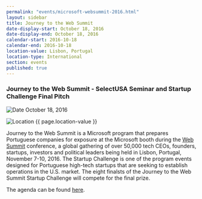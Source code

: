```yaml
---
permalink: "events/microsoft-websummit-2016.html"
layout: sidebar
title: Journey to the Web Summit
date-display-start: October 18, 2016
date-display-end: October 18, 2016
calendar-start: 2016-10-18
calendar-end: 2016-10-18
location-value: Lisbon, Portugal
location-type: International
section: events
published: true
---
```


### Journey to the Web Summit - SelectUSA Seminar and Startup Challenge Final Pitch 

![Date](https://google.github.io/material-design-icons/action/svg/design/ic_event_24px.svg "Date") October 18, 2016

![Location](http://google.github.io/material-design-icons/social/svg/design/ic_location_city_24px.svg "Location") {{ page.location-value }}

Journey to the Web Summit is a Microsoft program that prepares Portuguese companies for exposure at the Microsoft booth during the [Web Summit](https://websummit.net/) conference, a global gathering of over 50,000 tech CEOs, founders, startups, investors and political leaders being held in Lisbon, Portugal, November 7-10, 2016. The Startup Challenge is one of the program events designed for Portuguese high-tech startups that are seeking to establish operations in the U.S. market. The eight finalsts of the Journey to the Web Summit Startup Challenge will compete for the final prize. 

The agenda can be found [here](https://www.microsoftevents.com/profile/form/index.cfm?PKformID=0x756543de99).
